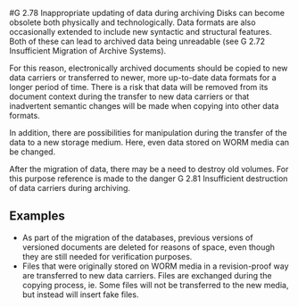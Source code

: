 #G 2.78 Inappropriate updating of data during archiving
Disks can become obsolete both physically and technologically. Data formats are also occasionally extended to include new syntactic and structural features. Both of these can lead to archived data being unreadable (see G 2.72 Insufficient Migration of Archive Systems).

For this reason, electronically archived documents should be copied to new data carriers or transferred to newer, more up-to-date data formats for a longer period of time. There is a risk that data will be removed from its document context during the transfer to new data carriers or that inadvertent semantic changes will be made when copying into other data formats.

In addition, there are possibilities for manipulation during the transfer of the data to a new storage medium. Here, even data stored on WORM media can be changed.

After the migration of data, there may be a need to destroy old volumes. For this purpose reference is made to the danger G 2.81 Insufficient destruction of data carriers during archiving.



## Examples 
* As part of the migration of the databases, previous versions of versioned documents are deleted for reasons of space, even though they are still needed for verification purposes.
* Files that were originally stored on WORM media in a revision-proof way are transferred to new data carriers. Files are exchanged during the copying process, ie. Some files will not be transferred to the new media, but instead will insert fake files.




